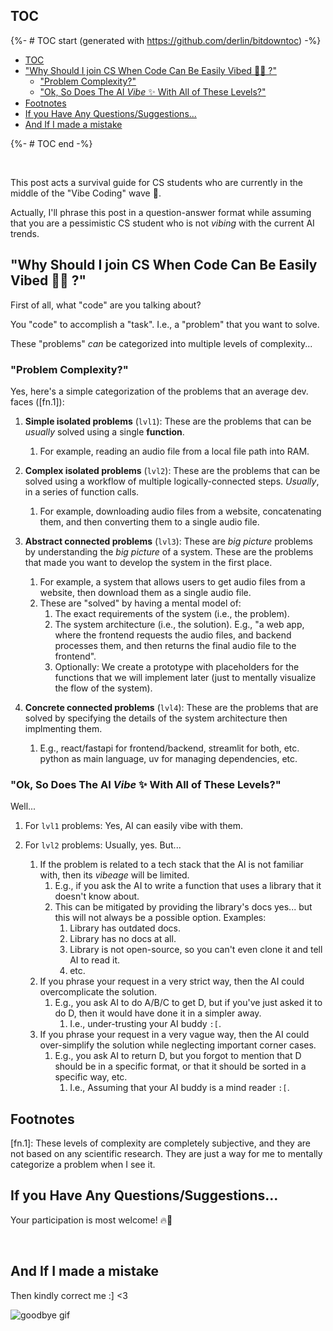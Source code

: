 ## TOC

{%- # TOC start (generated with https://github.com/derlin/bitdowntoc) -%}

- [TOC](#toc)
- ["Why Should I join CS When Code Can Be Easily Vibed 🏄‍♂️ ?"](#why-should-i-join-cs-when-code-can-be-easily-vibed-️-)
  - ["Problem Complexity?"](#problem-complexity)
  - ["Ok, So Does The AI *Vibe* ✨ With All of These Levels?"](#ok-so-does-the-ai-vibe--with-all-of-these-levels)
- [Footnotes](#footnotes)
- [If you Have Any Questions/Suggestions...](#if-you-have-any-questionssuggestions)
- [And If I made a mistake](#and-if-i-made-a-mistake)

{%- # TOC end -%}

&nbsp;

This post acts a survival guide for CS students who are currently in the middle of the "Vibe Coding" wave 🌊.

Actually, I'll phrase this post in a question-answer format while assuming that you are a pessimistic CS student who is not *vibing* with the current AI trends.


## "Why Should I join CS When Code Can Be Easily Vibed 🏄‍♂️ ?"

First of all, what "code" are you talking about?

You "code" to accomplish a "task". I.e., a "problem" that you want to solve.

These "problems" *can* be categorized into multiple levels of complexity...

### "Problem Complexity?"

Yes, here's a simple categorization of the problems that an average dev. faces ([fn.1]): 

1. **Simple isolated problems** (`lvl1`): These are the problems that can be *usually* solved using a single **function**. 
   1. For example, reading an audio file from a local file path into RAM. 

2. **Complex isolated problems** (`lvl2`): These are the problems that can be solved using a workflow of multiple logically-connected steps. *Usually*, in a series of function calls. 
   1. For example, downloading audio files from a website, concatenating them, and then converting them to a single audio file. 

3. **Abstract connected problems** (`lvl3`): These are *big picture* problems by understanding the *big picture* of a system. These are the problems that made you want to develop the system in the first place. 
   1. For example, a system that allows users to get audio files from a website, then download them as a single audio file.
   2. These are "solved" by having a mental model of:
      1. The exact requirements of the system (i.e., the problem).
      2. The system architecture (i.e., the solution). E.g., "a web app, where the frontend requests the audio files, and backend processes them, and then returns the final audio file to the frontend".
      3. Optionally: We create a prototype with placeholders for the functions that we will implement later (just to mentally visualize the flow of the system). 

4. **Concrete connected problems** (`lvl4`): These are the problems that are solved by specifying the details of the system architecture then implmenting them. 
   1. E.g., react/fastapi for frontend/backend, streamlit for both, etc. python as main language, uv for managing dependencies, etc.


### "Ok, So Does The AI *Vibe* ✨ With All of These Levels?"

Well...

1. For `lvl1` problems: Yes, AI can easily vibe with them. 

2. For `lvl2` problems: Usually, yes. But...
   1. If the problem is related to a tech stack that the AI is not familiar with, then its *vibeage* will be limited.
      1. E.g., if you ask the AI to write a function that uses a library that it doesn't know about.
      2. This can be mitigated by providing the library's docs yes... but this will not always be a possible option. Examples:
         1. Library has outdated docs.
         2. Library has no docs at all.
         3. Library is not open-source, so you can't even clone it and tell AI to read it.
         4. etc.
   2. If you phrase your request in a very strict way, then the AI could overcomplicate the solution. 
      1. E.g., you ask AI to do A/B/C to get D, but if you've just asked it to do D, then it would have done it in a simpler away.
         1. I.e., under-trusting your AI buddy `:[`.
   3. If you phrase your request in a very vague way, then the AI could over-simplify the solution while neglecting important corner cases. 
      1. E.g., you ask AI to return D, but you forgot to mention that D should be in a specific format, or that it should be sorted in a specific way, etc.
         1. I.e., Assuming that your AI buddy is a mind reader `:[`.

      


## Footnotes

[fn.1]: These levels of complexity are completely subjective, and they are not based on any scientific research. They are just a way for me to mentally categorize a problem when I see it.

## If you Have Any Questions/Suggestions...

Your participation is most welcome! 🔥🙌

&nbsp;

## And If I made a mistake

Then kindly correct me :] <3

![goodbye gif](https://media1.giphy.com/media/z6JcPVxFbsbNE5WNMx/giphy.gif)